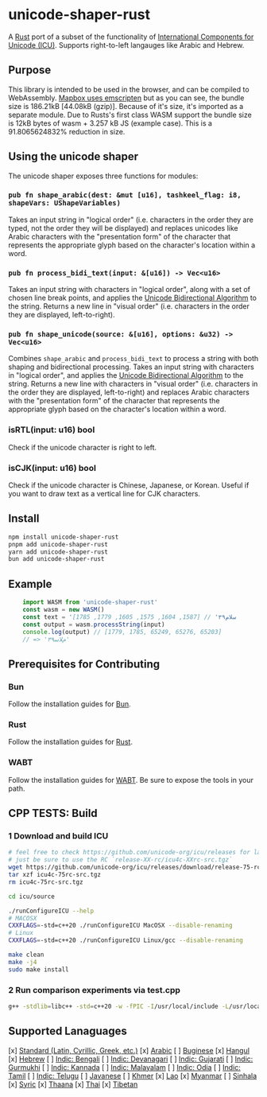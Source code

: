 # unicode-shaper-rust

A [Rust](https://github.com/rust-lang/rust) port of a subset of the functionality of [International Components for Unicode (ICU)](http://site.icu-project.org/). Supports right-to-left langauges like Arabic and Hebrew.

## Purpose

This library is intended to be used in the browser, and can be compiled to WebAssembly. [Mapbox uses emscripten](https://bundlejs.com/?q=%40mapbox%2Fmapbox-gl-rtl-text%2C%40mapbox%2Fmapbox-gl-rtl-text&treeshake=%5B*%5D%2C%5B%7B+default+%7D%5D) but as you can see, the bundle size is 186.21kB [44.08kB (gzip)]. Because of it's size, it's imported as a separate module. Due to Rusts's first class WASM support the bundle size is 12kB bytes of wasm + 3.257 kB JS (example case). This is a 91.8065624832% reduction in size.

## Using the unicode shaper

The unicode shaper exposes three functions for modules:

### `pub fn shape_arabic(dest: &mut [u16], tashkeel_flag: i8, shapeVars: UShapeVariables)`

Takes an input string in "logical order" (i.e. characters in the order they are typed, not the order they will be displayed) and replaces unicodes like Arabic characters with the "presentation form" of the character that represents the appropriate glyph based on the character's location within a word.

### `pub fn process_bidi_text(input: &[u16]) -> Vec<u16>`

Takes an input string with characters in "logical order", along with a set of chosen line break points, and applies the [Unicode Bidirectional Algorithm](http://unicode.org/reports/tr9/) to the string. Returns a new line in "visual order" (i.e. characters in the order they are displayed, left-to-right).

### `pub fn shape_unicode(source: &[u16], options: &u32) -> Vec<u16>`

Combines `shape_arabic` and `process_bidi_text` to process a string with both shaping and bidirectional processing.
Takes an input string with characters in "logical order", and applies the [Unicode Bidirectional Algorithm](http://unicode.org/reports/tr9/) to the string. Returns a new line with characters in "visual order" (i.e. characters in the order they are displayed, left-to-right) and replaces Arabic characters with the "presentation form" of the character that represents the appropriate glyph based on the character's location within a word.

### isRTL(input: u16) bool

Check if the unicode character is right to left.

### isCJK(input: u16) bool

Check if the unicode character is Chinese, Japanese, or Korean.
Useful if you want to draw text as a vertical line for CJK characters.

## Install

```sh
npm install unicode-shaper-rust
pnpm add unicode-shaper-rust
yarn add unicode-shaper-rust
bun add unicode-shaper-rust
```

## Example

```ts
    import WASM from 'unicode-shaper-rust'
    const wasm = new WASM()
    const text = 'سلام۳۹' // [1587, 1604, 1575, 1605, 1779, 1785]
    const output = wasm.processString(input)
    console.log(output) // [1779, 1785, 65249, 65276, 65203]
    // => '۳۹ﻡﻼﺳ'
```

## Prerequisites for Contributing

### Bun

Follow the installation guides for [Bun](https://bun.sh/docs/install).

### Rust

Follow the installation guides for [Rust](https://rustup.rs/).

### WABT

Follow the installation guides for [WABT](https://github.com/WebAssembly/wabt). Be sure to expose the tools in your path.

## CPP TESTS: Build

### 1 Download and build ICU

```sh
# feel free to check https://github.com/unicode-org/icu/releases for latest version
# just be sure to use the RC `release-XX-rc/icu4c-XXrc-src.tgz`
wget https://github.com/unicode-org/icu/releases/download/release-75-rc/icu4c-75rc-src.tgz
tar xzf icu4c-75rc-src.tgz
rm icu4c-75rc-src.tgz

cd icu/source

./runConfigureICU --help
# MACOSX
CXXFLAGS=-std=c++20 ./runConfigureICU MacOSX --disable-renaming
# Linux
CXXFLAGS=-std=c++20 ./runConfigureICU Linux/gcc --disable-renaming

make clean
make -j4
sudo make install
```

### 2 Run comparison experiments via test.cpp

```sh
g++ -stdlib=libc++ -std=c++20 -w -fPIC -I/usr/local/include -L/usr/local/lib -licuuc test.cpp -o test
```

## Supported Lanaguages

[x] [Standard (Latin, Cyrillic, Greek, etc.)](https://learn.microsoft.com/en-us/typography/script-development/standard)
[x] [Arabic](https://learn.microsoft.com/en-us/typography/script-development/arabic)
[ ] [Buginese](https://learn.microsoft.com/en-us/typography/script-development/buginese)
[x] [Hangul](https://learn.microsoft.com/en-us/typography/script-development/hangul)
[x] [Hebrew](https://learn.microsoft.com/en-us/typography/script-development/hebrew)
[ ] [Indic: Bengali](https://learn.microsoft.com/en-us/typography/script-development/bengali)
[ ] [Indic: Devanagari](https://learn.microsoft.com/en-us/typography/script-development/devanagari)
[ ] [Indic: Gujarati](https://learn.microsoft.com/en-us/typography/script-development/gujarati)
[ ] [Indic: Gurmukhi](https://learn.microsoft.com/en-us/typography/script-development/gurmukhi)
[ ] [Indic: Kannada](https://learn.microsoft.com/en-us/typography/script-development/kannada)
[ ] [Indic: Malayalam](https://learn.microsoft.com/en-us/typography/script-development/malayalam)
[ ] [Indic: Odia](https://learn.microsoft.com/en-us/typography/script-development/odia)
[ ] [Indic: Tamil](https://learn.microsoft.com/en-us/typography/script-development/tamil)
[ ] [Indic: Telugu](https://learn.microsoft.com/en-us/typography/script-development/telugu)
[ ] [Javanese](https://learn.microsoft.com/en-us/typography/script-development/javanese)
[ ] [Khmer](https://learn.microsoft.com/en-us/typography/script-development/khmer)
[x] [Lao](https://learn.microsoft.com/en-us/typography/script-development/lao)
[x] [Myanmar](https://learn.microsoft.com/en-us/typography/script-development/myanmar)
[ ] [Sinhala](https://learn.microsoft.com/en-us/typography/script-development/sinhala)
[x] [Syric](https://learn.microsoft.com/en-us/typography/script-development/syriac)
[x] [Thaana](https://learn.microsoft.com/en-us/typography/script-development/thaana)
[x] [Thai](https://learn.microsoft.com/en-us/typography/script-development/thai)
[x] [Tibetan](https://learn.microsoft.com/en-us/typography/script-development/tibetan)
